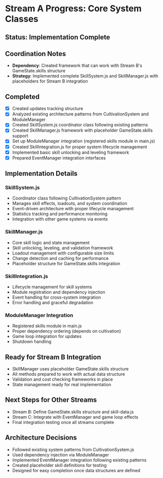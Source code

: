 # Stream A Progress: Core System Classes

## Status: Implementation Complete

## Coordination Notes
- **Dependency**: Created framework that can work with Stream B's GameState.skills structure
- **Strategy**: Implemented complete SkillSystem.js and SkillManager.js with placeholders for Stream B integration

## Completed
- [x] Created updates tracking structure
- [x] Analyzed existing architecture patterns from CultivationSystem and ModuleManager
- [x] Created SkillSystem.js coordinator class following existing patterns
- [x] Created SkillManager.js framework with placeholder GameState.skills support
- [x] Set up ModuleManager integration (registered skills module in main.js)
- [x] Created SkillIntegration.js for proper system lifecycle management
- [x] Implemented basic skill unlocking and leveling framework
- [x] Prepared EventManager integration interfaces

## Implementation Details

### SkillSystem.js
- Coordinator class following CultivationSystem pattern
- Manages skill effects, loadouts, and system coordination
- Event-driven architecture with proper lifecycle management
- Statistics tracking and performance monitoring
- Integration with other game systems via events

### SkillManager.js
- Core skill logic and state management
- Skill unlocking, leveling, and validation framework
- Loadout management with configurable size limits
- Change detection and caching for performance
- Placeholder structure for GameState.skills integration

### SkillIntegration.js
- Lifecycle management for skill systems
- Module registration and dependency injection
- Event handling for cross-system integration
- Error handling and graceful degradation

### ModuleManager Integration
- Registered skills module in main.js
- Proper dependency ordering (depends on cultivation)
- Game loop integration for updates
- Shutdown handling

## Ready for Stream B Integration
- SkillManager uses placeholder GameState.skills structure
- All methods prepared to work with actual data structure
- Validation and cost checking frameworks in place
- State management ready for real implementation

## Next Steps for Other Streams
- Stream B: Define GameState.skills structure and skill-data.js
- Stream C: Integrate with EventManager and game loop effects
- Final integration testing once all streams complete

## Architecture Decisions
- Followed existing system patterns from CultivationSystem.js
- Used dependency injection via ModuleManager
- Implemented EventManager integration following existing patterns
- Created placeholder skill definitions for testing
- Designed for easy completion once data structures are defined
